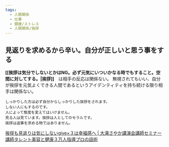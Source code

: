```yaml
---
tags:
  - 人間関係
  - 仕事
  - 健康/ストレス
  - 人間関係/挨拶
---
```

## 見返りを求めるから辛い。自分が正しいと思う事をする

**[[挨拶は気分でしないとかはNG。必ず元気にいついかなる時でもすること。空間に対してする。|挨拶]]**　は相手の反応は関係ない。
無視されてもいい、自分が挨拶を元気よくできる人間であるというアイデンティティを持ち続ける限り相手は関係ない。

```
しっかりした方は必ず自分からしっかりした挨拶をされます。  
しない人にもするのです。  
人によって態度を変えてはいけません。  
見る人は見ています。挨拶は人としてのモラルです。  
挨拶は返事を求める物ではありません。
```

[挨拶も見返りは気にしないgive×３は幸福感へ | 大滝さやか講演会講師セミナー講師タレント美容と健康３万人指導プロの話術](https://sayakaotaki.com/2022/05/01/%E8%87%AA%E5%88%86%E3%81%ABgivex%EF%BC%93%E3%81%9D%E3%81%97%E3%81%A6%E5%91%A8%E3%82%8A%E3%81%AB%E3%82%82givex%EF%BC%93/)

